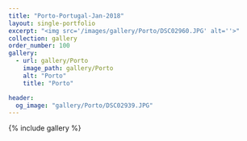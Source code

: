```yaml
---
title: "Porto-Portugal-Jan-2018"
layout: single-portfolio
excerpt: "<img src='/images/gallery/Porto/DSC02960.JPG' alt=''>"
collection: gallery
order_number: 100
gallery:
  - url: gallery/Porto
    image_path: gallery/Porto
    alt: "Porto"
    title: "Porto"   

header:
  og_image: "gallery/Porto/DSC02939.JPG"
---
```

{% include gallery %}
